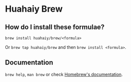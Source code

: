 # Huahaiy Brew

## How do I install these formulae?
`brew install huahaiy/brew/<formula>`

Or `brew tap huahaiy/brew` and then `brew install <formula>`.

## Documentation
`brew help`, `man brew` or check [Homebrew's documentation](https://docs.brew.sh).
